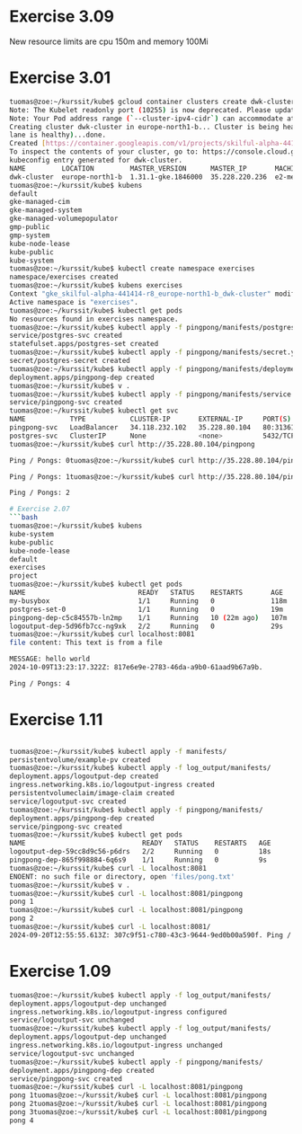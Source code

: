# Exercise 3.09

New resource limits are cpu 150m and memory 100Mi 

# Exercise 3.01

```bash
tuomas@zoe:~/kurssit/kube$ gcloud container clusters create dwk-cluster --zone=europe-north1-b --cluster-version=1.31
Note: The Kubelet readonly port (10255) is now deprecated. Please update your workloads to use the recommended alternatives. See https://cloud.google.com/kubernetes-engine/docs/how-to/disable-kubelet-readonly-port for ways to check usage and for migration instructions.
Note: Your Pod address range (`--cluster-ipv4-cidr`) can accommodate at most 1008 node(s).
Creating cluster dwk-cluster in europe-north1-b... Cluster is being health-checked (Kubernetes Control P
lane is healthy)...done.
Created [https://container.googleapis.com/v1/projects/skilful-alpha-441414-r8/zones/europe-north1-b/clusters/dwk-cluster].
To inspect the contents of your cluster, go to: https://console.cloud.google.com/kubernetes/workload_/gcloud/europe-north1-b/dwk-cluster?project=skilful-alpha-441414-r8
kubeconfig entry generated for dwk-cluster.
NAME         LOCATION         MASTER_VERSION      MASTER_IP       MACHINE_TYPE  NODE_VERSION        NUM_NODES  STATUS
dwk-cluster  europe-north1-b  1.31.1-gke.1846000  35.228.220.236  e2-medium     1.31.1-gke.1846000  3          RUNNING
tuomas@zoe:~/kurssit/kube$ kubens
default
gke-managed-cim
gke-managed-system
gke-managed-volumepopulator
gmp-public
gmp-system
kube-node-lease
kube-public
kube-system
tuomas@zoe:~/kurssit/kube$ kubectl create namespace exercises
namespace/exercises created
tuomas@zoe:~/kurssit/kube$ kubens exercises
Context "gke_skilful-alpha-441414-r8_europe-north1-b_dwk-cluster" modified.
Active namespace is "exercises".
tuomas@zoe:~/kurssit/kube$ kubectl get pods
No resources found in exercises namespace.
tuomas@zoe:~/kurssit/kube$ kubectl apply -f pingpong/manifests/postgres.yaml
service/postgres-svc created
statefulset.apps/postgres-set created
tuomas@zoe:~/kurssit/kube$ kubectl apply -f pingpong/manifests/secret.yaml
secret/postgres-secret created
tuomas@zoe:~/kurssit/kube$ kubectl apply -f pingpong/manifests/deployment.yaml
deployment.apps/pingpong-dep created
tuomas@zoe:~/kurssit/kube$ v .
tuomas@zoe:~/kurssit/kube$ kubectl apply -f pingpong/manifests/service.yaml
service/pingpong-svc created
tuomas@zoe:~/kurssit/kube$ kubectl get svc
NAME           TYPE           CLUSTER-IP       EXTERNAL-IP     PORT(S)        AGE
pingpong-svc   LoadBalancer   34.118.232.102   35.228.80.104   80:31361/TCP   51s
postgres-svc   ClusterIP      None             <none>          5432/TCP       89s
tuomas@zoe:~/kurssit/kube$ curl http://35.228.80.104/pingpong

Ping / Pongs: 0tuomas@zoe:~/kurssit/kube$ curl http://35.228.80.104/pingpong

Ping / Pongs: 1tuomas@zoe:~/kurssit/kube$ curl http://35.228.80.104/pingpong

Ping / Pongs: 2

# Exercise 2.07
```bash
tuomas@zoe:~/kurssit/kube$ kubens
kube-system
kube-public
kube-node-lease
default
exercises
project
tuomas@zoe:~/kurssit/kube$ kubectl get pods
NAME                            READY   STATUS    RESTARTS       AGE
my-busybox                      1/1     Running   0              118m
postgres-set-0                  1/1     Running   0              19m
pingpong-dep-c5c84557b-ln2mp    1/1     Running   10 (22m ago)   107m
logoutput-dep-5d96fb7cc-ng9xk   2/2     Running   0              29s
tuomas@zoe:~/kurssit/kube$ curl localhost:8081
file content: This text is from a file

MESSAGE: hello world
2024-10-09T13:23:17.322Z: 817e6e9e-2783-46da-a9b0-61aad9b67a9b.

Ping / Pongs: 4
```
# Exercise 1.11

```bash

tuomas@zoe:~/kurssit/kube$ kubectl apply -f manifests/
persistentvolume/example-pv created
tuomas@zoe:~/kurssit/kube$ kubectl apply -f log_output/manifests/
deployment.apps/logoutput-dep created
ingress.networking.k8s.io/logoutput-ingress created
persistentvolumeclaim/image-claim created
service/logoutput-svc created
tuomas@zoe:~/kurssit/kube$ kubectl apply -f pingpong/manifests/
deployment.apps/pingpong-dep created
service/pingpong-svc created
tuomas@zoe:~/kurssit/kube$ kubectl get pods
NAME                             READY   STATUS    RESTARTS   AGE
logoutput-dep-59cc8d9c56-p6drs   2/2     Running   0          18s
pingpong-dep-865f998884-6q6s9    1/1     Running   0          9s
tuomas@zoe:~/kurssit/kube$ curl -L localhost:8081
ENOENT: no such file or directory, open 'files/pong.txt'
tuomas@zoe:~/kurssit/kube$ v .
tuomas@zoe:~/kurssit/kube$ curl -L localhost:8081/pingpong
pong 1
tuomas@zoe:~/kurssit/kube$ curl -L localhost:8081/pingpong
pong 2
tuomas@zoe:~/kurssit/kube$ curl -L localhost:8081/
2024-09-20T12:55:55.613Z: 307c9f51-c780-43c3-9644-9ed0b00a590f. Ping / Pongs: 2
```

# Exercise 1.09

```bash
tuomas@zoe:~/kurssit/kube$ kubectl apply -f log_output/manifests/
deployment.apps/logoutput-dep unchanged
ingress.networking.k8s.io/logoutput-ingress configured
service/logoutput-svc unchanged
tuomas@zoe:~/kurssit/kube$ kubectl apply -f log_output/manifests/
deployment.apps/logoutput-dep unchanged
ingress.networking.k8s.io/logoutput-ingress unchanged
service/logoutput-svc unchanged
tuomas@zoe:~/kurssit/kube$ kubectl apply -f pingpong/manifests/
deployment.apps/pingpong-dep created
service/pingpong-svc created
tuomas@zoe:~/kurssit/kube$ curl -L localhost:8081/pingpong
pong 1tuomas@zoe:~/kurssit/kube$ curl -L localhost:8081/pingpong
pong 2tuomas@zoe:~/kurssit/kube$ curl -L localhost:8081/pingpong
pong 3tuomas@zoe:~/kurssit/kube$ curl -L localhost:8081/pingpong
pong 4
```

